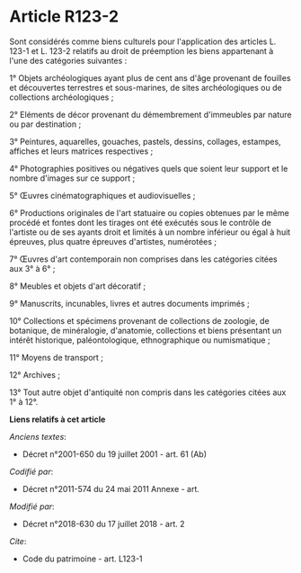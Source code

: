 # Article R123-2

Sont considérés comme biens culturels pour l'application des articles L. 123-1 et L. 123-2 relatifs au droit de préemption
les biens appartenant à l'une des catégories suivantes :

1° Objets archéologiques ayant plus de cent ans d'âge provenant de fouilles et découvertes terrestres et sous-marines, de
sites archéologiques ou de collections archéologiques ;

2° Eléments de décor provenant du démembrement d'immeubles par nature ou par destination ;

3° Peintures, aquarelles, gouaches, pastels, dessins, collages, estampes, affiches et leurs matrices respectives ;

4° Photographies positives ou négatives quels que soient leur support et le nombre d'images sur ce support ;

5° Œuvres cinématographiques et audiovisuelles ;

6° Productions originales de l'art statuaire ou copies obtenues par le même procédé et fontes dont les tirages ont été
exécutés sous le contrôle de l'artiste ou de ses ayants droit et limités à un nombre inférieur ou égal à huit épreuves, plus
quatre épreuves d'artistes, numérotées ;

7° Œuvres d'art contemporain non comprises dans les catégories citées aux 3° à 6° ;

8° Meubles et objets d'art décoratif ;

9° Manuscrits, incunables, livres et autres documents imprimés ;

10° Collections et spécimens provenant de collections de zoologie, de botanique, de minéralogie, d'anatomie, collections et
biens présentant un intérêt historique, paléontologique, ethnographique ou numismatique ;

11° Moyens de transport ;

12° Archives ;

13° Tout autre objet d'antiquité non compris dans les catégories citées aux 1° à 12°.

**Liens relatifs à cet article**

_Anciens textes_:

  - Décret n°2001-650 du 19 juillet 2001 - art. 61 (Ab)

_Codifié par_:

  - Décret n°2011-574 du 24 mai 2011 Annexe - art.

_Modifié par_:

  - Décret n°2018-630 du 17 juillet 2018 - art. 2

_Cite_:

  - Code du patrimoine - art. L123-1
